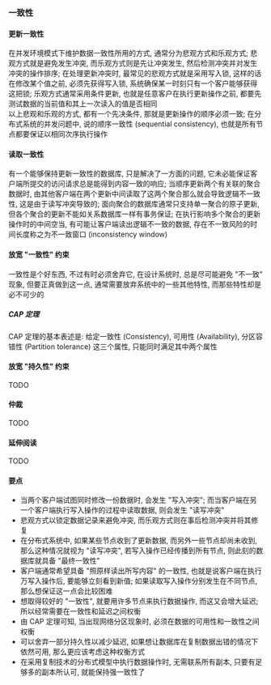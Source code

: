 ### 一致性

#### 更新一致性
在并发环境模式下维护数据一致性所用的方式, 通常分为悲观方式和乐观方式; 悲观方式就是避免发生冲突, 而乐观方式则是先让冲突发生, 然后检测冲突并对发生冲突的操作排序; 在处理更新冲突时, 最常见的悲观方式就是采用写入锁, 这样的话在修改某个值之前, 必须先获得写入锁, 系统确保某一时刻只有一个客户能够获得这把锁; 乐观方式通常采用条件更新, 也就是任意客户在执行更新操作之前, 都要先测试数据的当前值和其上一次读入的值是否相同  
以上悲观和乐观的方式, 都有一个先决条件, 那就是更新操作的顺序必须一致; 在分布式系统的并发问题中, 说的顺序一致性 (sequential consistency), 也就是所有节点都要保证以相同次序执行操作

#### 读取一致性
有一个能够保持更新一致性的数据库, 只是解决了一方面的问题, 它未必能保证客户端所提交的访问请求总是能得到内容一致的响应; 当顺序更新两个有关联的聚合数据时, 由其他客户端在两个更新中间读取了这两个聚合那么就会导致逻辑不一致性, 这是由于读写冲突导致的; 面向聚合的数据库通常只支持单一聚合的原子更新, 但各个聚合的更新不能如关系数据库一样有事务保证; 在执行影响多个聚合的更新操作时的中间空当, 有可能让客户端读出逻辑不一致的数据, 存在不一致风险的时间长度称之为不一致窗口 (inconsistency window)

#### 放宽 "一致性" 约束
一致性是个好东西, 不过有时必须舍弃它, 在设计系统时, 总是尽可能避免 "不一致" 现象, 但要正真做到这一点, 通常需要放弃系统中的一些其他特性, 而那些特性却是必不可少的

##### CAP 定理
CAP 定理的基本表述是: 给定一致性 (Consistency), 可用性 (Availability), 分区容错性 (Partition tolerance) 这三个属性, 只能同时满足其中两个属性

#### 放宽 "持久性" 约束
TODO

#### 仲裁
TODO

#### 延伸阅读
TODO

#### 要点
- 当两个客户端试图同时修改一份数据时, 会发生 "写入冲突"; 而当客户端在另一个客户端执行写入操作的过程中读取数据, 则会发生 "读写冲突"
- 悲观方式以锁定数据记录来避免冲突, 而乐观方式则在事后检测冲突并将其修复
- 在分布式系统中, 如果某些节点收到了更新数据, 而另外一些节点却尚未收到, 那么这种情况就视为 "读写冲突", 若写入操作已经传播到所有节点, 则此刻的数据库就具备 "最终一致性"
- 客户端通常希望具备 "照原样读出所写内容" 的一致性, 也就是说客户端在执行万写入操作后, 要能够立刻看到新值; 如果读取写入操作分别发生在不同节点, 那么想保证这一点会比较困难
- 想取得较好的 "一致性", 就要用许多节点来执行数据操作, 而这又会增大延迟; 所以经常需要在一致性和延迟之间权衡
- 由 CAP 定理可知, 当出现网络分区现象时, 必须在数据的可用性和一致性之间权衡
- 可以舍弃一部分持久性以减少延迟, 如果想让数据库在复制数据出错的情况下依然可用, 那么更应该考虑这种权衡方式
- 在采用复制技术的分布式模型中执行数据操作时, 无需联系所有副本, 只要有足够多的副本所认可, 就能保持强一致性了 
